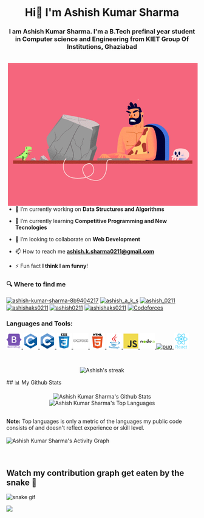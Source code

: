 <h1 align="center">Hi👋 I'm Ashish Kumar Sharma</h1>
<!-- <p align="center"><a href="https://anuraghazra.github.io"><img width="80%" src="./assets/gh-readme-header.png" /></a></p> -->
<h3 align="center">I am Ashish Kumar Sharma. I'm a B.Tech prefinal year student in Computer science and Engineering from KIET Group Of Institutions, Ghaziabad</h3>
<br>
<img align="right" alt="Coding" width="500" src="https://github.com/Ashish-0211/Ashish-0211/blob/main/ec8d4b3c350813be65b1711a528c5143.gif">
<!-- <img align="right" alt="Coding" width="500" src="https://github.com/Ashish-0211/Ashish-0211/blob/main/git%20video.mp4"> -->

- 🔭 I’m currently working on **Data Structures and Algorithms**

- 🌱 I’m currently learning **Competitive Programming and New Tecnologies**

- 👯 I’m looking to collaborate on **Web Development**

- 📫 How to reach me **ashish.k.sharma0211@gmail.com**

- ⚡ Fun fact **I think I am funny**!
  

<!-- <h3 align="left">Connect with me:</h3> -->
<h3>🔍 Where to find me</h3>
<p align="left">
<a href="https://linkedin.com/in/ashish-kumar-sharma-8b9404217" target="blank"><img align="center" src="https://raw.githubusercontent.com/rahuldkjain/github-profile-readme-generator/master/src/images/icons/Social/linked-in-alt.svg" alt="ashish-kumar-sharma-8b9404217" height="30" width="40" /></a>
<a href="https://instagram.com/ashish_a_k_s" target="blank"><img align="center" src="https://raw.githubusercontent.com/rahuldkjain/github-profile-readme-generator/master/src/images/icons/Social/instagram.svg" alt="ashish_a_k_s" height="30" width="40" /></a>
<a href="https://www.codechef.com/users/ashish_021120" target="blank"><img align="center" src="https://cdn.jsdelivr.net/npm/simple-icons@3.1.0/icons/codechef.svg" alt="ashish_0211" height="30" width="40" /></a>
<a href="https://www.hackerrank.com/ashishaks0211" target="blank"><img align="center" src="https://raw.githubusercontent.com/rahuldkjain/github-profile-readme-generator/master/src/images/icons/Social/hackerrank.svg" alt="ashishaks0211" height="30" width="40" /></a>
<a href="https://www.leetcode.com/ashishks0211" target="blank"><img align="center" src="https://raw.githubusercontent.com/rahuldkjain/github-profile-readme-generator/master/src/images/icons/Social/leet-code.svg" alt="ashish0211" height="30" width="40" /></a>
<a href="https://auth.geeksforgeeks.org/user/ashishaks0211" target="blank"><img align="center" src="https://raw.githubusercontent.com/rahuldkjain/github-profile-readme-generator/master/src/images/icons/Social/geeks-for-geeks.svg" alt="ashishaks0211" height="30" width="40" /></a>
 <a href = "https://codeforces.com/profile/Ashish-0211" target = "blank"><img align = "center" alt="Codeforces" height = "20" width="140" src="https://upload.wikimedia.org/wikipedia/commons/thumb/b/b1/Codeforces_logo.svg/1200px-Codeforces_logo.svg.png" /></a>
</p>
<h3 align="left">Languages and Tools:</h3>
<p align="left"> <a href="https://getbootstrap.com" target="_blank" rel="noreferrer"> <img src="https://raw.githubusercontent.com/devicons/devicon/master/icons/bootstrap/bootstrap-plain-wordmark.svg" alt="bootstrap" width="40" height="40"/> </a> <a href="https://www.cprogramming.com/" target="_blank" rel="noreferrer"> <img src="https://raw.githubusercontent.com/devicons/devicon/master/icons/c/c-original.svg" alt="c" width="40" height="40"/> </a> <a href="https://www.w3schools.com/cpp/" target="_blank" rel="noreferrer"> <img src="https://raw.githubusercontent.com/devicons/devicon/master/icons/cplusplus/cplusplus-original.svg" alt="cplusplus" width="40" height="40"/> </a> <a href="https://www.w3schools.com/css/" target="_blank" rel="noreferrer"> <img src="https://raw.githubusercontent.com/devicons/devicon/master/icons/css3/css3-original-wordmark.svg" alt="css3" width="40" height="40"/> </a> <a href="https://expressjs.com" target="_blank" rel="noreferrer"> <img src="https://raw.githubusercontent.com/devicons/devicon/master/icons/express/express-original-wordmark.svg" alt="express" width="40" height="40"/> </a> <a href="https://www.w3.org/html/" target="_blank" rel="noreferrer"> <img src="https://raw.githubusercontent.com/devicons/devicon/master/icons/html5/html5-original-wordmark.svg" alt="html5" width="40" height="40"/> </a> <a href="https://www.java.com" target="_blank" rel="noreferrer"> <img src="https://raw.githubusercontent.com/devicons/devicon/master/icons/java/java-original.svg" alt="java" width="40" height="40"/> </a> <a href="https://developer.mozilla.org/en-US/docs/Web/JavaScript" target="_blank" rel="noreferrer"> <img src="https://raw.githubusercontent.com/devicons/devicon/master/icons/javascript/javascript-original.svg" alt="javascript" width="40" height="40"/> </a> <a href="https://nodejs.org" target="_blank" rel="noreferrer"> <img src="https://raw.githubusercontent.com/devicons/devicon/master/icons/nodejs/nodejs-original-wordmark.svg" alt="nodejs" width="40" height="40"/> </a> <a href="https://pugjs.org" target="_blank" rel="noreferrer"> <img src="https://cdn.worldvectorlogo.com/logos/pug.svg" alt="pug" width="40" height="40"/> </a> <a href="https://reactjs.org/" target="_blank" rel="noreferrer"> <img src="https://raw.githubusercontent.com/devicons/devicon/master/icons/react/react-original-wordmark.svg" alt="react" width="40" height="40"/> </a> </p>
<br>
<!-- <p><img align="left" src="https://github-readme-stats.vercel.app/api/top-langs?username=ashish-0211&show_icons=true&locale=en&layout=compact" alt="ashish-0211" /></p> -->
<p align="center">
    <!-- <a href="https://github.com/SubhamRaoniar28/github-readme-streak-stats"> -->
        <img title="🔥 Get streak stats for your profile at git.io/streak-stats" alt="Ashish's streak" src="https://github-readme-streak-stats.herokuapp.com/?user=Ashish-0211&theme=chartreuse-dark&hide_border=true&stroke=0000&background=060A0CD0"/>
    </a>
</p>
## 📊 My Github Stats

  <br/>
  <p align = "center">
    <!-- <a href="https://github.com/SubhamRaoniar28/github-readme-stats">--> <img alt="Ashish Kumar Sharma's Github Stats" src="https://github-readme-stats.vercel.app/api?username=Ashish-0211&show_icons=true&count_private=true&theme=react&hide_border=true&bg_color=0D1117" /></a>
  <!-- <a href="https://github.com/SubhamRaoniar28/github-readme-stats"> --> <img alt="Ashish Kumar Sharma's Top Languages" src="https://github-readme-stats.vercel.app/api/top-langs/?username=Ashish-0211&langs_count=8&count_private=true&layout=compact&theme=react&hide_border=true&bg_color=0D1117" /></a>
  </p>
  <br/>
  <b>Note:</b> Top languages is only a metric of the languages my public code consists of and doesn't reflect experience or skill level.


<br/>
<br/>

<img alt="Ashish Kumar Sharma's Activity Graph" src="https://activity-graph.herokuapp.com/graph?username=Ashish-0211&bg_color=0D1117&color=5BCDEC&line=5BCDEC&point=FFFFFF&hide_border=true" />

<br/>
<br/>
<!-- <br>
<p>&nbsp;<img align="center" src="https://github-readme-stats.vercel.app/api?username=ashish-0211&show_icons=true&locale=en" alt="ashish-0211" /></p>
<br>
<p><img align="center" src="https://github-readme-streak-stats.herokuapp.com/?user=ashish-0211&" alt="ashish-0211" /></p> -->
<br/>

## Watch my contribution graph get eaten by the snake 🐍
![snake gif](https://github.com/Ashish-0211/Ashish-0211/blob/output/github-contribution-grid-snake.gif)

<a href="https://github.com/Meghna-DAS/github-profile-views-counter">
    <img src="https://komarev.com/ghpvc/?username=Ashish-0211">
</a>


